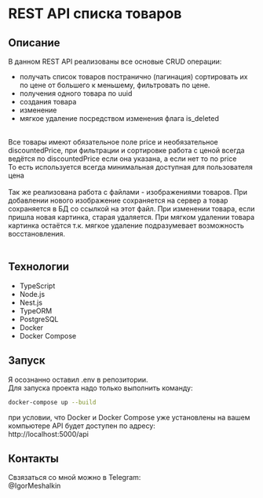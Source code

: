 # REST API списка товаров

## Описание
В данном REST API реализованы все основые CRUD операции: <br>
- получать список товаров постранично (пагинация) сортировать их по цене от большего к меньшему, фильтровать по цене.
- получения одного товара по uuid <br>
- создания товара <br>
- изменение <br>
- мягкое удаление посредством изменения флага is_deleted <br>
<br>
Все товары имеют обязательное поле price и необязательное discountedPrice, при фильтрации и сортировке работа с ценой всегда ведётся по discountedPrice если она указана, а если нет то по price <br>
То есть используется всегда минимальная доступная для пользователя цена <br>
 <br>
 Так же реализована работа с файлами - изображениями товаров. При добавлении нового изображение сохраняется на сервер а товар сохраняется в БД со ссылкой на этот файл. При изменении товара, если пришла новая картинка, старая удаляется. При мягком удалении товара картинка остаётся т.к. мягкое удаление подразумевает возможность восстановления.
 <br> <br>


## Технологии
- TypeScript
- Node.js
- Nest.js
- TypeORM
- PostgreSQL
- Docker
- Docker Compose
  <br>

## Запуск

Я осознанно оставил .env в репозитории. <br>
Для запуска проекта надо только выполнить команду:
```bash
docker-compose up --build
```
при условии, что Docker и Docker Compose уже установлены на вашем компьютере API будет доступен по адресу: <br>
http://localhost:5000/api
 <br>

## Контакты
Свзязаться со мной можно в Telegram:<br>
@IgorMeshalkin

